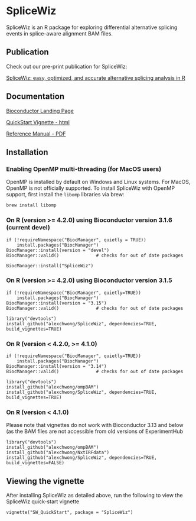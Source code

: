 # SpliceWiz
SpliceWiz is an R package for exploring differential alternative splicing events in splice-aware alignment BAM files.

## Publication

Check out our pre-print publication for SpliceWiz:

[SpliceWiz: easy, optimized, and accurate alternative splicing analysis in R](https://www.biorxiv.org/content/10.1101/2022.07.05.498887v1)

## Documentation

[Bioconductor Landing Page](https://bioconductor.org/packages/release/bioc/html/SpliceWiz.html)

[QuickStart Vignette - html](https://bioconductor.org/packages/devel/bioc/vignettes/SpliceWiz/inst/doc/SW_QuickStart.html)

[Reference Manual - PDF](https://bioconductor.org/packages/devel/bioc/manuals/SpliceWiz/man/SpliceWiz.pdf) 

## Installation 

### Enabling OpenMP multi-threading (for MacOS users)

OpenMP is installed by default on Windows and Linux systems. For MacOS, OpenMP
is not officially supported. To install SpliceWiz with OpenMP support, first
install the `libomp` libraries via brew:

```
brew install libomp
```

### On R (version >= 4.2.0) using Bioconductor version 3.1.6 (current devel)

```
if (!requireNamespace("BiocManager", quietly = TRUE))
    install.packages("BiocManager")
BiocManager::install(version = "devel")
BiocManager::valid()              # checks for out of date packages

BiocManager::install("SpliceWiz")
```

### On R (version >= 4.2.0) using Bioconductor version 3.1.5

```
if (!requireNamespace("BiocManager", quietly=TRUE))
    install.packages("BiocManager")
BiocManager::install(version = "3.15")
BiocManager::valid()              # checks for out of date packages

library("devtools")
install_github("alexchwong/SpliceWiz", dependencies=TRUE, build_vignettes=TRUE)
```

### On R (version < 4.2.0, >= 4.1.0)

```
if (!requireNamespace("BiocManager", quietly=TRUE))
    install.packages("BiocManager")
BiocManager::install(version = "3.14")
BiocManager::valid()              # checks for out of date packages

library("devtools")
install_github("alexchwong/ompBAM")
install_github("alexchwong/SpliceWiz", dependencies=TRUE, build_vignettes=TRUE)
```

### On R (version < 4.1.0)

Please note that vignettes do not work with Bioconductor 3.13 and below (as the BAM files are not accessible from old versions of ExperimentHub

```
library("devtools")
install_github("alexchwong/ompBAM")
install_github("alexchwong/NxtIRFdata")
install_github("alexchwong/SpliceWiz", dependencies=TRUE, build_vignettes=FALSE)
```

## Viewing the vignette

After installing SpliceWiz as detailed above, run the following to view the
SpliceWiz quick-start vignette

```
vignette("SW_QuickStart", package = "SpliceWiz")
```

